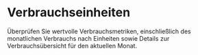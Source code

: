 Verbrauchseinheiten
===================

Überprüfen Sie wertvolle Verbrauchsmetriken, einschließlich des monatlichen Verbrauchs nach Einheiten sowie Details zur Verbrauchsübersicht für den aktuellen Monat.

